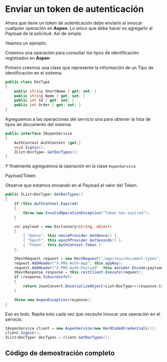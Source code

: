 # Enviar un token de autenticación

Ahora que tiene un token de autenticación debe enviarlo al invocar cualquier operación en **Aspen**. Lo único que debe hacer es agregarlo al Payload de la solicitud. Así de simple.

Veamos un ejemplo:

Creemos una operación para consultar los tipos de identificación registrados en **Aspen**

Primero creemos una clase que represente la información de un Tipo de identificación en el sistema:

```csharp
public class DocType
{
    public string ShortName { get; set; }
    public string Name { get; set; }
    public int Id { get; set; }
    public int Order { get; set; }
}
```

Agreguemos a las operaciones del servicio una para obtener la lista de tipos de documento del sistema.

```csharp
public interface IAspenService
{
    AuthContext AuthContext {get;}
    void Signin();
    IList<DocType> GetDocTypes();
}
```

Y finalmente agreguemos la operación en la clase `AspenService`.

<div class="admonition warning">
   <p class="first admonition-title">Payload/Token</p>
   <p class="last">Observe que estamos enviando en el Payload el valor del Token.</p>
</div>

```csharp
public IList<DocType> GetDocTypes()
{
    if (this.AuthContext.Expired)
    {
        throw new InvalidOperationException("Token has expired");
    }

    var payload = new Dictionary<string, object>
    {
        { "Nonce", this.nonceProvider.GetNonce() },
        { "Epoch", this.epochProvider.GetSeconds() },
        { "Token", this.AuthContext.Token }
    };

    IRestRequest request = new RestRequest("/app/resx/document-types", Method.GET);
    request.AddHeader("X-PRO-Auth-App", this.appKey);
    request.AddHeader("X-PRO-Auth-Payload", this.encoder.Encode(payload, this.appSecret));
    IRestResponse response = this.restClient.Execute(request);
    if (response.IsSuccessful)
    {
        return JsonConvert.DeserializeObject<List<DocType>>(response.Content);
    }

    throw new AspenException(response);
}
```

Eso es todo. Repita esto cada vez que necesite invocar una operación en el servicio.

```csharp
IAspenService client = new AspenService(new HardCodedCredentials());
client.Signin();
IList<DocType> docTypes = client.GetDocTypes();
```

## Código de demostración completo

<script src="https://gist.github.com/RD-Processa/fea28b6d790fbb06461fa542af24d3b6.js"></script>
